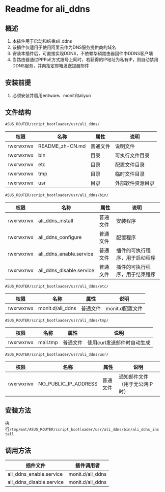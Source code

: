 # Readme for ali_ddns

## 概述

1. 本插件用于启动和结束ali_ddns
2. 该插件仅适用于使用阿里云作为DNS服务提供商的域名
3. 安装本插件后，可直接实现DDNS，不依赖华硕路由器固件中DDNS客户端
4. 当路由器通过PPPoE方式拨号上网时，若获得的IP地址为私有IP，则自动禁用DDNS服务，并向指定邮箱发送提醒邮件

## 安装前提

1. 必须安装并启用entware、monit和aliyun

## 文件结构

`ASUS_ROUTER/script_bootloader/usr/ali_ddns/`

| 权限      | 名称      | 属性     | 说明             |
| --------- | --------- | -------- | ---------------- |
| rwxrwxrwx | README_zh-CN.md | 普通文件 | 说明文件         |
| rwxrwxrwx | bin       | 目录     | 可执行文件目录   |
| rwxrwxrwx | etc       | 目录     | 配置文件目录     |
| rwxrwxrwx | tmp       | 目录     | 临时文件目录     |
| rwxrwxrwx | usr       | 目录     | 外部软件资源目录 |

`ASUS_ROUTER/script_bootloader/usr/ali_ddns/bin/`

| 权限      | 名称                     | 属性     | 说明                           |
| --------- | ------------------------ | -------- | ------------------------------ |
| rwxrwxrwx | ali_ddns_install         | 普通文件 | 安装程序                       |
| rwxrwxrwx | ali_ddns_configure       | 普通文件 | 配置程序                       |
| rwxrwxrwx | ali_ddns_enable.service  | 普通文件 | 插件的可执行程序，用于启动程序 |
| rwxrwxrwx | ali_ddns_disable.service | 普通文件 | 插件的可执行程序，用于结束程序 |

`ASUS_ROUTER/script_bootloader/usr/ali_ddns/etc/`

| 权限      | 名称             | 属性     | 说明            |
| --------- | ---------------- | -------- | --------------- |
| rwxrwxrwx | monit.d/ali_ddns | 普通文件 | monit.d配置文件 |

`ASUS_ROUTER/script_bootloader/usr/ali_ddns/tmp/`

| 权限      | 名称     | 属性     | 说明                       |
| --------- | -------- | -------- | -------------------------- |
| rwxrwxrwx | mail.tmp | 普通文件 | 使用curl发送邮件时自动生成 |

`ASUS_ROUTER/script_bootloader/usr/ali_ddns/usr/`

| 权限      | 名称                 | 属性     | 说明                           |
| --------- | -------------------- | -------- | ------------------------------ |
| rwxrwxrwx | NO_PUBLIC_IP_ADDRESS | 普通文件 | 通知邮件文件（用于无公网IP时） |

## 安装方法

执行`/tmp/mnt/ASUS_ROUTER/script_bootloader/usr/ali_ddns/bin/ali_ddns_install`

## 调用方法

| 插件文件                 | 插件调用者       |
| ------------------------ | ---------------- |
| ali_ddns_enable.service  | monit.d/ali_ddns |
| ali_ddns_disable.service | monit.d/ali_ddns |